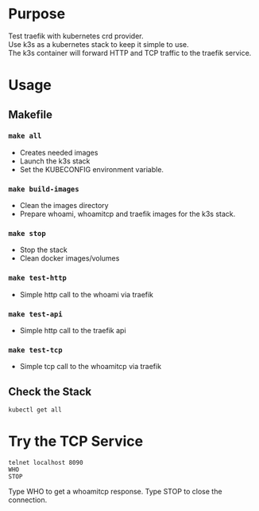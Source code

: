 # Purpose

Test traefik with kubernetes crd provider.  
Use k3s as a kubernetes stack to keep it simple to use.  
The k3s container will forward HTTP and TCP traffic to the traefik service.

# Usage

## Makefile
   
### `make all`
   
* Creates needed images
* Launch the k3s stack
* Set the KUBECONFIG environment variable.
   
### `make build-images`

* Clean the images directory
* Prepare whoami, whoamitcp and traefik images for the k3s stack.

### `make stop`

* Stop the stack
* Clean docker images/volumes

### `make test-http`

* Simple http call to the whoami via traefik

### `make test-api`

* Simple http call to the traefik api

### `make test-tcp`

* Simple tcp call to the whoamitcp via traefik

## Check the Stack

`kubectl get all`

# Try the TCP Service

```
telnet localhost 8090
WHO
STOP
```

Type WHO to get a whoamitcp response.
Type STOP to close the connection.